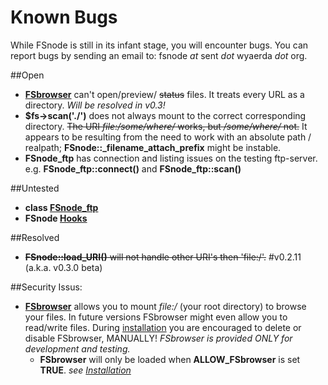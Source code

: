 Known Bugs
==========
While FSnode is still in its infant stage, you will encounter bugs. You can report bugs by sending an email to: fsnode *at* sent *dot* wyaerda *dot* org.

##Open
- **[FSbrowser](https://github.com/sentfanwyaerda/FSnode/blob/master/manual/FSbrowser.md)** can't open/preview/ ~~status~~ files. It treats every URL as a directory. *Will be resolved in v0.3!*
- **$fs->scan('./')** does not always mount to the correct corresponding directory. ~~The URI *file:/some/where/* works, but */some/where/* not.~~ It appears to be resulting from the need to work with an absolute path / realpath; **FSnode::_filename_attach_prefix** might be instable.
- **FSnode_ftp** has connection and listing issues on the testing ftp-server. e.g. **FSnode_ftp::connect()** and **FSnode_ftp::scan()**

##Untested
- **class [FSnode_ftp](https://github.com/sentfanwyaerda/FSnode/blob/master/manual/FSnode_ftp.md)**
- **FSnode [Hooks](https://github.com/sentfanwyaerda/FSnode/blob/master/manual/Hooks.md)**

##Resolved
- ~~**FSnode::load_URI()** will not handle other URI's then 'file:/'.~~ #v0.2.11 (a.k.a. v0.3.0 beta)

##Security Issus:
- **[FSbrowser](https://github.com/sentfanwyaerda/FSnode/blob/master/manual/FSbrowser.md)** allows you to mount *file:/* (your root directory) to browse your files. In future versions FSbrowser might even allow you to read/write files. During [installation](https://github.com/sentfanwyaerda/FSnode/blob/master/manual/Installation.md) you are encouraged to delete or disable FSbrowser, MANUALLY! *FSbrowser is provided ONLY for development and testing.*
	- **FSbrowser** will only be loaded when **ALLOW_FSbrowser** is set **TRUE**. *see [Installation](https://github.com/sentfanwyaerda/FSnode/blob/master/manual/Installation.md)*